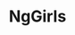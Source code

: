 ---
name: Shmuela Jacobs
title: NgGirls
twitter: shmuelaj
github: https://github.com/shmool
image: /media/people/shmuela-jacobs.jpg
featured: cd-angular
order: 80
---